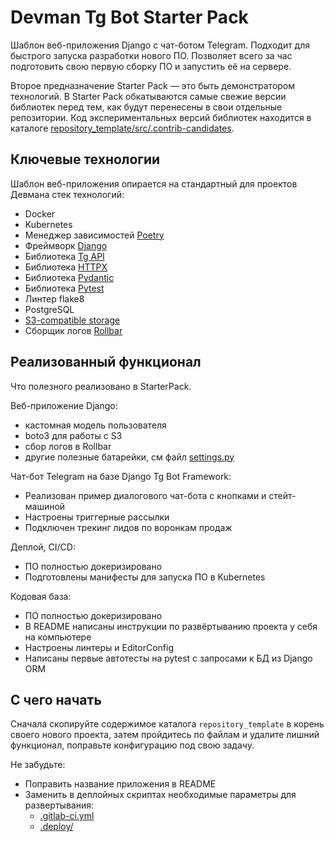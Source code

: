 # Devman Tg Bot Starter Pack

Шаблон веб-приложения Django с чат-ботом Telegram. Подходит для быстрого запуска разработки нового ПО. Позволяет всего за час подготовить свою первую сборку ПО и запустить её на сервере.

Второе предназначение Starter Pack — это быть демонстратором технологий. В Starter Pack обкатываются самые свежие версии библиотек перед тем, как будут перенесены в свои отдельные репозитории. Код экспериментальных версий библиотек находится в каталоге [repository_template/src/.contrib-candidates](repository_template/src/.contrib-candidates).

## Ключевые технологии

Шаблон веб-приложения опирается на стандартный для проектов Девмана стек технологий:

- Docker
- Kubernetes
- Менеджер зависимостей [Poetry](https://python-poetry.org/)
- Фреймворк [Django](https://www.djangoproject.com/)
- Библиотека [Tg API](https://gitlab.levelupdev.ru/dvmn-open-source-dev-tools/tg_api)
- Библиотека [HTTPX](https://www.python-httpx.org/)
- Библиотека [Pydantic](https://docs.pydantic.dev/latest/)
- Библиотека [Pytest](https://docs.pytest.org/en/latest/)
- Линтер flake8
- PostgreSQL
- [S3-compatible storage](https://cloud.yandex.ru/docs/glossary/s3)
- Сборщик логов [Rollbar](https://rollbar.com/)

## Реализованный функционал

Что полезного реализовано в StarterPack.

Веб-приложение Django:

- кастомная модель пользователя
- boto3 для работы с S3
- сбор логов в Rollbar
- другие полезные батарейки, см файл [settings.py](repository_template/src/project/settings.py)

Чат-бот Telegram на базе Django Tg Bot Framework:

- Реализован пример диалогового чат-бота с кнопками и стейт-машиной
- Настроены триггерные рассылки
- Подключен трекинг лидов по воронкам продаж

Деплой, CI/CD:

- ПО полностью докеризировано
- Подготовлены манифесты для запуска ПО в Kubernetes

Кодовая база:

- ПО полностью докеризировано
- В README написаны инструкции по развёртыванию проекта у себя на компьютере
- Настроены линтеры и EditorConfig
- Написаны первые автотесты на pytest с запросами к БД из Django ORM

## С чего начать

Сначала скопируйте содержимое каталога `repository_template` в корень своего нового проекта, затем пройдитесь по файлам и удалите лишний функционал, поправьте конфигурацию под свою задачу.

Не забудьте:

- Поправить название приложения в README
- Заменить в деплойных скриптах необходимые параметры для развертывания:
    - [.gitlab-ci.yml](repository_template/.gitlab-ci.yml)
    - [.deploy/](repository_template/.deploy)
